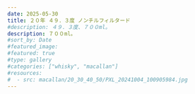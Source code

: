 ```yaml
---
date: 2025-05-30
title: ２０年 ４９．３度 ノンチルフィルタード
#description: ４９．３度、７００ml。
description: ７００ml。
#sort_by: Date
#featured_image: 
#featured: true
#type: gallery
#categories: ["whisky", "macallan"]
#resources:
#  - src: macallan/20_30_40_50/PXL_20241004_100905984.jpg
---
```

